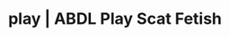 ---
categories:
- Body Positivity
- Vintage Boudoir
- Slow Burn
- Digital Dominance
- Immersive Erotica
image: /assets/images/1747714218491.jpg
layout: post
schema:
  description: Premium adult content featuring Scat Fetish, ABDL Play. High-quality
    visuals with provocative themes.
  keywords:
  - ASMR Porn
  - ABDL Play
  - Alt Aesthetic
  - Ethical Porn
  - Sensual Cosplay
  - Interactive NSFW
  - Scat Fetish
  name: 1747714218491 | Scat Fetish ABDL Play
  type: VisualArtwork
seo:
  description: Featured content with artistic ABDL Play, Scat Fetish. HD images available.
  keywords: ABDL Play, Scat Fetish
  og_image: /assets/images/1747714218491.jpg
  schema_type: VisualArtwork
tags:
- '#play'
- Scat Fetish
- ABDL Play
title: play | ABDL Play Scat Fetish
---
